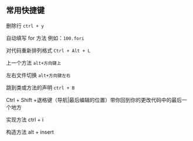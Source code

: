 ## 常用快捷键

删除行 `ctrl + y`

自动填写 for 方法 例如：`100.fori`

对代码重新排列格式 `Ctrl + Alt + L`

上一个方法 `alt+方向键上`

左右文件切换 `alt+方向键左右`

跳到类或方法的声明 `ctrl + B`

Ctrl + Shift +退格键（导航|最后编辑的位置）带你回到你的更改代码中的最后一个地方

实现方法 ctrl + i

构造方法 alt + insert